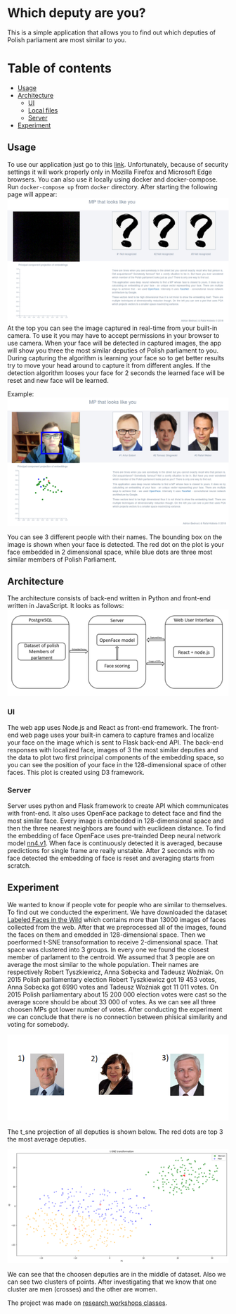 # Which deputy are you?

This is a simple application that allows you to find out which deputies of Polish parliament are most similar to you. 

Table of contents
=================

<!--ts-->
   * [Usage](#usage)
   * [Architecture](#architecture)
      * [UI](#ui)
      * [Local files](#local-files)
      * [Server](#server)
   * [Experiment](#experiment)
<!--te-->


## Usage

To use our application just go to this [link](http://13.95.133.4:3000). Unfortunately, because of security settings it will work properly only in Mozilla Firefox and Microsoft Edge  browsers. You can also use it locally using docker and docker-compose. Run `docker-compose up` from `docker` directory. After starting the following page will appear:
![](https://raw.githubusercontent.com/GreenShade/similar-faces/master/images/sample1.png)
At the top you can see the image captured in real-time from your built-in camera. To use it you may have to accept permissions in your browser to use camera.
When your face will be detected in captured images, the app will show you three the most similar deputies of Polish parliament to you. During capturing the algorithm is learning your face so to get better results try to move your head around to capture it from different angles.
If the detection algorithm looses your face for 2 seconds the learned face will be reset and new face will be learned. 

Example:
![](https://raw.githubusercontent.com/GreenShade/similar-faces/master/images/sample2.png)

You can see 3 different people with their names. The bounding box on the image is shown when your face is detected. The red dot on the plot is your face embedded in 2 dimensional space, while blue dots are three most similar members of Polish Parliament.

## Architecture

The architecture consists of back-end written in Python and front-end written in JavaScript. It looks as follows:
![](https://raw.githubusercontent.com/GreenShade/similar-faces/master/images/arch.png)

### UI
The web app uses Node.js and React as front-end framework. The front-end web page uses your built-in camera to capture frames and localize your face on the image which is sent to Flask back-end API. The back-end responses with localized face, images of 3 the most similar deputies and the data to plot two first principal components of the embedding space, so you can see the position of your face in the 128-dimensional space of other faces. This plot is created using D3 framework.

### Server

Server uses python and Flask framework to create API which communicates with front-end. It also uses OpenFace package to detect face and find the most similar face. Every image is embedded in 128-dimensional space and then the three nearest neighbors are found with euclidean distance. To find the embedding of face OpenFace uses pre-trainded Deep neural network model [nn4.v1](https://storage.cmusatyalab.org/openface-models/nn4.v1.t7). When face is continuously detected it is averaged, because predictions for single frame are really unstable. After 2 seconds with no face detected the embedding of face is reset and averaging starts from scratch. 

## Experiment

We wanted to know if people vote for people who are similar to themselves. To find out we conducted the experiment. We have downloaded the dataset [Labeled Faces in the Wild](http://vis-www.cs.umass.edu/lfw/?fbclid=IwAR2SAel2odDZiDP5U6cpwObCgDPg-eZ6eg1pPjt8QQQ2EBG41kMgXR5XMis#download) which contains more than 13000 images of faces collected from the web. After that we preprocessed all of the images, found the faces on them and emedded in 128-dimensional space. Then we poerformed t-SNE transoformation to receive 2-dimensional space. That space was clustered into 3 groups. In every one we found the closest member of parlament to the centroid. We assumed that 3 people are on average the most similar to the whole population. Their names are respectively Robert Tyszkiewicz, Anna Sobecka and Tadeusz Woźniak. On 2015 Polish parliamentary election Robert Tyszkiewicz got 19 453 votes, Anna Sobecka got 6990 votes and Tadeusz Woźniak got 11 011 votes. On 2015 Polish parliamentary about 15 200 000 election votes were cast so the average score should be about 33 000 of votes. As we can see all three choosen MPs got lower number of votes. After conducting the experiment we can conclude that there is no connection between phisical similarity and voting for somebody.

![](https://raw.githubusercontent.com/GreenShade/similar-faces/master/images/top3.png)

The t_sne projection of all deputies is shown below. The red dots are top 3 the most average deputies.

![](https://raw.githubusercontent.com/GreenShade/similar-faces/master/images/tsne.png)

We can see that the choosen deputies are in the middle of dataset. Also we can see two clusters of points. After investigating that we know that one cluster are men (crosses) and the other are women.

The project was made on [research workshops classes](https://github.com/pbiecek/WarsztatyBadawcze2018).

